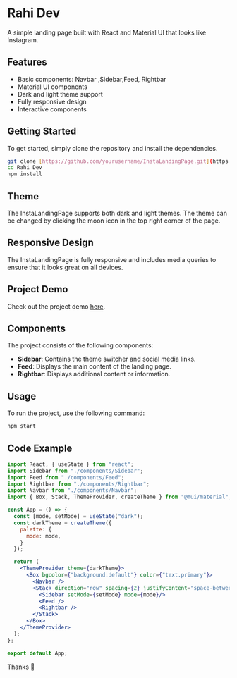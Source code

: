 # Rahi Dev

A simple landing page built with React and Material UI that looks like Instagram.

## Features

- Basic components: Navbar ,Sidebar,Feed, Rightbar
- Material UI components
- Dark and light theme support
- Fully responsive design
- Interactive components

## Getting Started

To get started, simply clone the repository and install the dependencies.

```bash
git clone [https://github.com/yourusername/InstaLandingPage.git](https://github.com/zahidrahimoon/InstaGood.git)
cd Rahi Dev
npm install
```

## Theme

The InstaLandingPage supports both dark and light themes. The theme can be changed by clicking the moon icon in the top right corner of the page.

## Responsive Design

The InstaLandingPage is fully responsive and includes media queries to ensure that it looks great on all devices.

## Project Demo

Check out the project demo [here](https://frolicking-gumption-d1e8e1.netlify.app).

## Components

The project consists of the following components:

- **Sidebar**: Contains the theme switcher and social media links.
- **Feed**: Displays the main content of the landing page.
- **Rightbar**: Displays additional content or information.

## Usage

To run the project, use the following command:

```bash
npm start
```

## Code Example

```jsx
import React, { useState } from "react";
import Sidebar from "./components/Sidebar";
import Feed from "./components/Feed";
import Rightbar from "./components/Rightbar";
import Navbar from "./components/Navbar";
import { Box, Stack, ThemeProvider, createTheme } from "@mui/material";

const App = () => {
  const [mode, setMode] = useState("dark");
  const darkTheme = createTheme({
    palette: {
      mode: mode,
    }
  });

  return (
    <ThemeProvider theme={darkTheme}>
      <Box bgcolor={"background.default"} color={"text.primary"}>
        <Navbar />
        <Stack direction="row" spacing={2} justifyContent="space-between">
          <Sidebar setMode={setMode} mode={mode}/>
          <Feed />
          <Rightbar />
        </Stack>
      </Box>
    </ThemeProvider>
  );  
};

export default App;
```
Thanks 🥰
